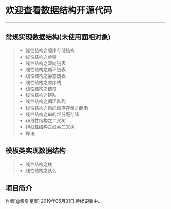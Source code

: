 

# **欢迎查看数据结构开源代码**


------


## 常规实现数据结构(未使用面相对象)
> * 线性结构之顺序存储结构
> * 线性结构之单链
> * 线性结构之双向链表
> * 线性结构之循环链表
> * 线性结构之静态链表
> * 线性结构之顺序栈
> * 线性结构之链栈
> * 线性结构之链队
> * 线性结构之循环队列
> * 线性结构之串的顺序存储之截串
> * 线性结构之串的堆分配存储
> * 非线性结构之二叉树
> * 非线性结构之线索二叉树
> * 算法

## 模板类实现数据结构
> * 线性结构之栈
> * 线性结构之队列


## 项目简介
作者[@灏夏星辰]
2019年05月31日
持续更新中...

